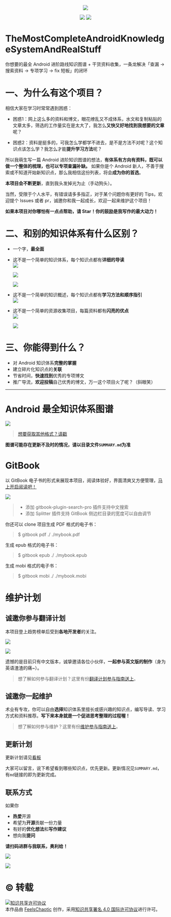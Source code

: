 <p align='center'>
<img src='https://i.loli.net/2020/01/08/7HURql4otzYPivh.jpg'>
</p>

<p align='center'>
<a href="https://www.jianshu.com/u/79087863dce7"><img src="https://img.shields.io/badge/%E7%AE%80%E4%B9%A6-@FeelsChaotic-CD6839.svg?style=flat&colorA=ed6f59"></a>
<a href="https://juejin.im/user/58130890bf22ec0068821df3"><img src="https://img.shields.io/badge/%E6%8E%98%E9%87%91-@FeelsChaotic-00cccc.svg?style=flat&colorA=1970fe"></a>
</p>

# TheMostCompleteAndroidKnowledgeSystemAndRealStuff

你想要的最全 Android 进阶路线知识图谱 + 干货资料收集，一条龙解决「查漏 -> 搜索资料 -> 专项学习 -> fix 短板」的闭环

# 一、为什么有这个项目？

相信大家在学习时常常遇到困惑：

- 困惑1：网上这么多的资料和博文，眼花缭乱又不成体系，水文和复制粘贴的文章太多，筛选的工作量实在是太大了，我怎么**又快又好地找到我想要的文章**呢？

- 困惑2：资料是挺多的，可我怎么学都学不进去，是不是方法不对呢？这个知识点该怎么学？我怎么才能**提升学习方法**呢？

所以我萌生写一篇 Android 进阶知识图谱的想法，**有体系有方向有资料，既可以做一个整体的梳理，也可以专项查漏补缺。** 如果你是个 Android 新人，不善于搜索或不知道开始新知识点，那么我相信这份列表，将会**成为你的首选**。

**本项目会不断更新**，直到我头发掉光为止（手动狗头）。

当然，受限于个人水平，有错误请多多指正，对于某个问题你有更好的 Tips，欢迎提个 Issues 或者 pr，诚邀你和我一起成长，欢迎一起来维护这个项目！

**如果本项目对你哪怕有一点点帮助，请 Star！你的鼓励是我写作的最大动力！**

# 二、和别的知识体系有什么区别？

- 一个字，**最全面**
- 这不是一个简单的知识体系，每个知识点都有**详细的导读**  
![](https://i.loli.net/2020/01/08/ABQPqLyZaFpwlCO.png)

  ![](https://i.loli.net/2020/01/08/xCf6vmsyqijko3u.png)

  ![](https://i.loli.net/2020/01/08/uN3BLiJ1GzRyXYE.png)

- 这不是一个简单的知识概述，每个知识点都有**学习方法和顺序指引**  
![](https://i.loli.net/2020/01/08/jwalUBVmIFCAbDN.png)

- 这不是一个简单的资源收集项目，每篇资料都有**闪亮的优点**  
![](https://i.loli.net/2020/01/08/E9n73gaTDRylkus.png)

  ![](https://i.loli.net/2020/01/08/EhzDJgoXZtM45Ga.png)


# 三、你能得到什么？

- 对 Android 知识体系**完整的掌握**
- 建立碎片化知识点的**关联**
- 节省时间，**快速找到**优秀的专项博文
- 推广导流，**欢迎投稿**自己优秀的博文，万一这个项目火了呢？（斜眼笑）

---

# Android 最全知识体系图谱

![](https://i.loli.net/2020/01/08/AheRqs2ZaWGYyIx.png)

> [想要获取其他格式？请戳](https://github.com/feelschaotic/AndroidKnowledgeSystem/tree/master/Android知识体系图谱)

**图谱可能存在更新不及时的情况，请以目录文件`SUMMARY.md`为准**

# GitBook

以 GitBook 电子书的形式来展现本项目，阅读体验好，界面清爽又方便管理，[马上开启阅读吧！](https://feelschaotic.gitbook.io/android-knowledge-system/)

![](https://s2.ax1x.com/2020/01/09/lfQc24.md.png)

> - 添加 gitbook-plugin-search-pro 插件支持中文搜索
> - 添加 Splitter 插件支持 GitBook 侧边栏目录的宽度可以自由调节

你还可以 clone 项目生成 PDF 格式的电子书：
> $ gitbook pdf ./ ./mybook.pdf

生成 epub 格式的电子书：
> $ gitbook epub ./ ./mybook.epub

生成 mobi 格式的电子书：
> $ gitbook mobi ./ ./mybook.mobi


# 维护计划

## 诚邀你参与翻译计划

本项目登上趋势榜单后受到**各地开发者**的关注。

![](https://i.loli.net/2020/01/08/28NiJmeg9bjOSQI.png)

![](https://i.loli.net/2020/01/04/xUMVP9TKCRZiWjb.png)

遗憾的是目前只有中文版本，诚挚邀请各位小伙伴，**一起参与英文版的制作**（身为英语渣渣的痛~）。

> 想了解如何参与翻译计划？这里有份[翻译计划参与指南送上](https://github.com/feelschaotic/AndroidKnowledgeSystem/wiki/%E7%BF%BB%E8%AF%91%E8%AE%A1%E5%88%92%E5%8F%82%E4%B8%8E%E6%8C%87%E5%8D%97)。

## 诚邀你一起维护

术业有专攻，你可以自由**选择**知识体系里擅长或感兴趣的知识点，编写导读、学习方式和资料推荐。**写下来本身就是一个促进思考整理的过程喔！**

> 想了解如何参与维护？这里有份[维护参与指南送上](https://github.com/feelschaotic/AndroidKnowledgeSystem/wiki/%E7%BB%B4%E6%8A%A4%E5%8F%82%E4%B8%8E%E6%8C%87%E5%8D%97)。

## 更新计划

更新计划请见[看板](https://github.com/feelschaotic/AndroidKnowledgeSystem/projects/1)

大家可以留言，说下希望看到哪些知识点，优先更新。更新情况见`SUMMARY.md`，有`md`链接的即为更新完成。

## 联系方式

如果你
- **热爱**开源
- 希望为**开源**贡献一份力量
- 有好的**优化想法**和**写作建议**
- 想向我**提问**

**请扫码进群与我联系，奥利给！**

![](https://i.loli.net/2020/01/04/XTL5nBNpcfyQskt.jpg)

![](https://i.loli.net/2020/01/04/xHaCWLkDirouMtn.jpg)

# ©️ 转载

<a rel="license" href="http://creativecommons.org/licenses/by/4.0/"><img alt="知识共享许可协议" style="border-width:0" src="https://i.creativecommons.org/l/by/4.0/88x31.png" /></a><br />本<span xmlns:dct="http://purl.org/dc/terms/" href="http://purl.org/dc/dcmitype/Text" rel="dct:type">作品</span>由 <a xmlns:cc="http://creativecommons.org/ns#" href="https://github.com/feelschaotic/AndroidKnowledgeSystem" property="cc:attributionName" rel="cc:attributionURL">FeelsChaotic</a> 创作，采用<a rel="license" href="http://creativecommons.org/licenses/by/4.0/">知识共享署名 4.0 国际许可协议</a>进行许可。
